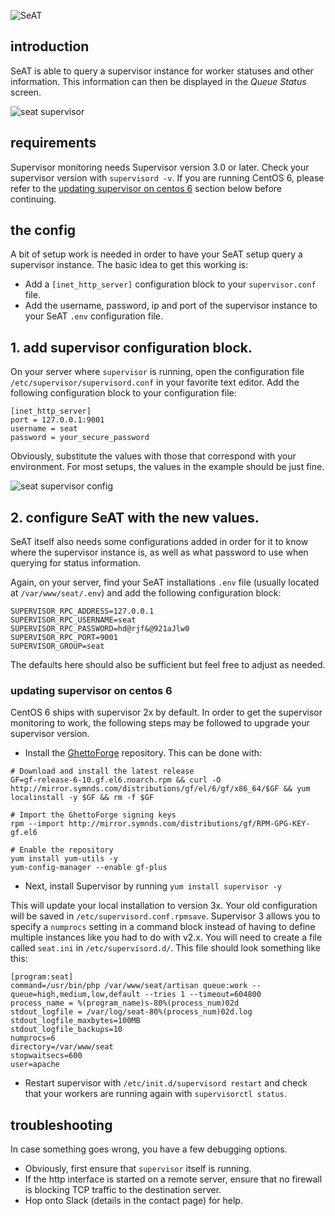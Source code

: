![SeAT](http://i.imgur.com/aPPOxSK.png)

## introduction
SeAT is able to query a supervisor instance for worker statuses and other information. This information can then be displayed in the *Queue Status* screen.

![seat supervisor](https://i.imgur.com/fCnYQ08.png)

## requirements
Supervisor monitoring needs Supervisor version 3.0 or later. Check your supervisor version with `supervisord -v`. If you are running CentOS 6, please refer to the [updating supervisor on centos 6](#updating-supervisor-on-centos-6) section below before continuing.

## the config
A bit of setup work is needed in order to have your SeAT setup query a supervisor instance. The basic idea to get this working is:

- Add a `[inet_http_server]` configuration block to your `supervisor.conf` file.
- Add the username, password, ip and port of the supervisor instance to your SeAT `.env` configuration file.

## 1. add supervisor configuration block.

On your server where `supervisor` is running, open the configuration file `/etc/supervisor/supervisord.conf` in your favorite text editor. Add the following configuration block to your configuration file:

```
[inet_http_server]
port = 127.0.0.1:9001
username = seat
password = your_secure_password
```

Obviously, substitute the values with those that correspond with your environment. For most setups, the values in the example should be just fine.

![seat supervisor config](https://i.imgur.com/6jVLsLv.png)

## 2. configure SeAT with the new values.

SeAT itself also needs some configurations added in order for it to know where the supervisor instance is, as well as what password to use when querying for status information.

Again, on your server, find your SeAT installations `.env` file (usually located at `/var/www/seat/.env`) and add the following configuration block:

```
SUPERVISOR_RPC_ADDRESS=127.0.0.1
SUPERVISOR_RPC_USERNAME=seat
SUPERVISOR_RPC_PASSWORD=hd@rjf&@921aJlw0
SUPERVISOR_RPC_PORT=9001
SUPERVISOR_GROUP=seat
```

The defaults here should also be sufficient but feel free to adjust as needed.

### updating supervisor on centos 6
CentOS 6 ships with supervisor 2x by default. In order to get the supervisor monitoring to work, the following steps may be followed to upgrade your supervisor version.

- Install the [GhettoForge](http://ghettoforge.org/) repository. This can be done with:

```
# Download and install the latest release
GF=gf-release-6-10.gf.el6.noarch.rpm && curl -O http://mirror.symnds.com/distributions/gf/el/6/gf/x86_64/$GF && yum localinstall -y $GF && rm -f $GF

# Import the GhettoForge signing keys
rpm --import http://mirror.symnds.com/distributions/gf/RPM-GPG-KEY-gf.el6

# Enable the repository
yum install yum-utils -y
yum-config-manager --enable gf-plus
```

- Next, install Supervisor by running `yum install supervisor -y`

This will update your local installation to version 3x. Your old configuration will be saved in `/etc/supervisord.conf.rpmsave`. Supervisor 3 allows you to specify a `numprocs` setting in a command block instead of having to define multiple instances like you had to do with v2.x. You will need to create a file called `seat.ini` in `/etc/supervisord.d/`. This file should look something like this:

```
[program:seat]
command=/usr/bin/php /var/www/seat/artisan queue:work --queue=high,medium,low,default --tries 1 --timeout=604800
process_name = %(program_name)s-80%(process_num)02d
stdout_logfile = /var/log/seat-80%(process_num)02d.log
stdout_logfile_maxbytes=100MB
stdout_logfile_backups=10
numprocs=6
directory=/var/www/seat
stopwaitsecs=600
user=apache
```

- Restart supervisor with `/etc/init.d/supervisord restart` and check that your workers are running again with `supervisorctl status`.

## troubleshooting
In case something goes wrong, you have a few debugging options.

- Obviously, first ensure that `supervisor` itself is running.
- If the http interface is started on a remote server, ensure that no firewall is blocking TCP traffic to the destination server.
- Hop onto Slack (details in the contact page) for help.
